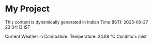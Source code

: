 # My Project

This content is dynamically generated in Indian Time (IST): 2025-06-27 23:04:13 IST


Current Weather in Coimbatore:
Temperature: 24.88 °C
Condition: mist
